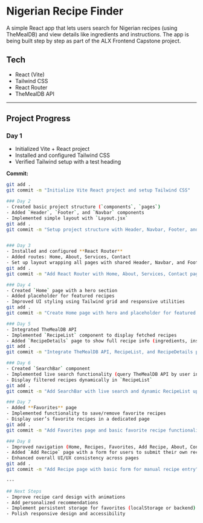 # Nigerian Recipe Finder

A simple React app that lets users search for Nigerian recipes (using TheMealDB) and view details like ingredients and instructions. The app is being built step by step as part of the ALX Frontend Capstone project.

## Tech
- React (Vite)
- Tailwind CSS
- React Router
- TheMealDB API

---

## Project Progress

### Day 1
- Initialized Vite + React project
- Installed and configured Tailwind CSS
- Verified Tailwind setup with a test heading

**Commit:**
```bash
git add .
git commit -m "Initialize Vite React project and setup Tailwind CSS"

### Day 2
- Created basic project structure (`components`, `pages`)
- Added `Header`, `Footer`, and `Navbar` components
- Implemented simple layout with `Layout.jsx`
git add .
git commit -m "Setup project structure with Header, Navbar, Footer, and Layout"


### Day 3
- Installed and configured **React Router**
- Added routes: Home, About, Services, Contact
- Set up layout wrapping all pages with shared Header, Navbar, and Footer
git add .
git commit -m "Add React Router with Home, About, Services, Contact pages"

### Day 4
- Created `Home` page with a hero section
- Added placeholder for featured recipes
- Improved UI styling using Tailwind grid and responsive utilities
git add .
git commit -m "Create Home page with hero and placeholder for featured recipes"

### Day 5
- Integrated TheMealDB API
- Implemented `RecipeList` component to display fetched recipes
- Added `RecipeDetails` page to show full recipe info (ingredients, instructions)
git add .
git commit -m "Integrate TheMealDB API, RecipeList, and RecipeDetails page"

### Day 6
- Created `SearchBar` component
- Implemented live search functionality (query TheMealDB API by user input)
- Display filtered recipes dynamically in `RecipeList`
git add .
git commit -m "Add SearchBar with live search and dynamic RecipeList updates"

### Day 7
- Added **Favorites** page
- Implemented functionality to save/remove favorite recipes
- Display user’s favorite recipes in a dedicated page
git add .
git commit -m "Add Favorites page and basic favorite recipe functionality"

### Day 8
- Improved navigation (Home, Recipes, Favorites, Add Recipe, About, Contact)
- Added `Add Recipe` page with a form for users to submit their own recipes
- Enhanced overall UI/UX consistency across pages
git add .
git commit -m "Add Recipe page with basic form for manual recipe entry"

---

## Next Steps
- Improve recipe card design with animations
- Add personalized recommendations
- Implement persistent storage for favorites (localStorage or backend)
- Polish responsive design and accessibility
